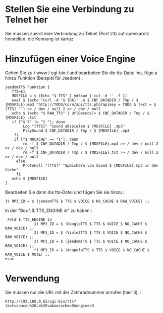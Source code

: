 Stellen Sie eine Verbindung zu Telnet her 
======================

Sie müssen zuerst eine Verbindung zu Telnet (Port 23) auf openkarotz herstellen,
die Kennung ist kartoz

Hinzufügen einer Voice Engine 
=========================

Gehen Sie zu / www / cgi-bin / und bearbeiten Sie die tts-Datei.inc, füge a hinzu
Funktion (Beispiel für Jeedom) :

    jeedomTTS Funktion {
       TTS=$1
       MD5FILE = $ (Echo "$ TTS" | md5sum | cut -d '' -f 1)
       eval $ (echo "curl -A '$ {UA}' -o $ CNF_DATADIR / Tmp / $ {MD5FILE}.mp3 'http://TODO/core/api/tts.php?apikey = TODO & text = $ {TTS} '") >> / dev / null 2 >> / dev / null
       echo $ (echo "$ RAW_TTS" | UrlDecode)> $ CNF_DATADIR / Tmp / $ {MD5FILE} .txt
       if ["$ 5" != "1 "]; dann
            Log "[TTS]" "Sound abspielen $ {MD5FILE} .mp3"
            PlaySound $ CNF_DATADIR / Tmp / $ {MD5FILE} .mp3
        fi
        if ["$ NOCACHE" == "1"]; dann
            rm -f $ CNF_DATADIR / Tmp / $ {MD5FILE}.mp3 >> / dev / null 2 >> / dev / null
            rm -f $ CNF_DATADIR / Tmp / $ {MD5FILE}.txt >> / dev / null 2 >> / dev / null
         else
            Protokoll "[TTS]" "Speichern von Sound $ {MD5FILE}.mp3 in den Cache"
         fi
       echo $ {MD5FILE}
    }

Bearbeiten Sie dann die tts-Datei und fügen Sie sie hinzu :

    3) MP3_ID = $ (jeedomTTS $ TTS $ VOICE $ NO_CACHE $ RAW_VOICE) ;;

In der "Box \ $ TTS\_ENGINE in" zu haben :

     Feld $ TTS_ENGINE in
                 1) MP3_ID = $ (GoogleTTS $ TTS $ VOICE $ NO_CACHE $ RAW_VOICE) ;;
                 2) MP3_ID = $ (VioletTTS $ TTS $ VOICE $ NO_CACHE $ RAW_VOICE) ;;
                 3) MP3_ID = $ (jeedomTTS $ TTS $ VOICE $ NO_CACHE $ RAW_VOICE) ;;
                 *) MP3_ID = $ (AcapelaTTS $ TTS $ VOICE $ NO_CACHE $ RAW_VOICE $ MUTE) ;;
    esac

Verwendung 
===========

Sie müssen nur die URL mit der Zahnradnummer anrufen (hier 3). :

    http://192.168.0.62/cgi-bin/tts?text=coucou%20ca%20va&nocache=0&engine=3
